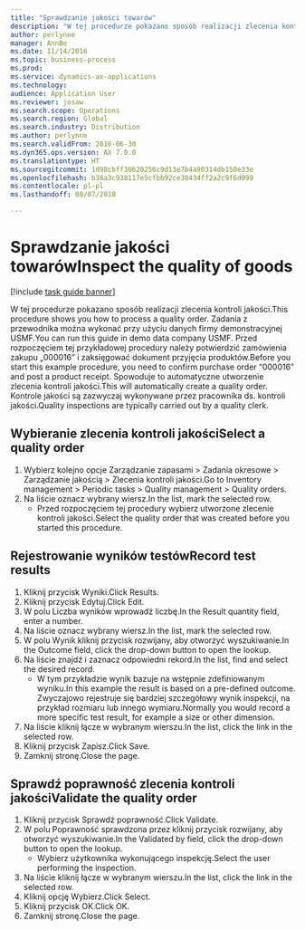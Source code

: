 ```yaml
---
title: "Sprawdzanie jakości towarów"
description: "W tej procedurze pokazano sposób realizacji zlecenia kontroli jakości."
author: perlynne
manager: AnnBe
ms.date: 11/14/2016
ms.topic: business-process
ms.prod: 
ms.service: dynamics-ax-applications
ms.technology: 
audience: Application User
ms.reviewer: josaw
ms.search.scope: Operations
ms.search.region: Global
ms.search.industry: Distribution
ms.author: perlynne
ms.search.validFrom: 2016-06-30
ms.dyn365.ops.version: AX 7.0.0
ms.translationtype: HT
ms.sourcegitcommit: 1d98cbff30620256c9d13e7b4a90314db150e33e
ms.openlocfilehash: b38a3c938117e5cfbb92ce30434ff2a2c9f6d099
ms.contentlocale: pl-pl
ms.lasthandoff: 08/07/2018

---
```

# <a name="inspect-the-quality-of-goods"></a><span data-ttu-id="13dec-103">Sprawdzanie jakości towarów</span><span class="sxs-lookup"><span data-stu-id="13dec-103">Inspect the quality of goods</span></span>

[!include [task guide banner](../../includes/task-guide-banner.md)]

<span data-ttu-id="13dec-104">W tej procedurze pokazano sposób realizacji zlecenia kontroli jakości.</span><span class="sxs-lookup"><span data-stu-id="13dec-104">This procedure shows you how to process a quality order.</span></span> <span data-ttu-id="13dec-105">Zadania z przewodnika można wykonać przy użyciu danych firmy demonstracyjnej USMF.</span><span class="sxs-lookup"><span data-stu-id="13dec-105">You can run this guide in demo data company USMF.</span></span> <span data-ttu-id="13dec-106">Przed rozpoczęciem tej przykładowej procedury należy potwierdzić zamówienia zakupu „000016” i zaksięgować dokument przyjęcia produktów.</span><span class="sxs-lookup"><span data-stu-id="13dec-106">Before you start this example procedure, you need to confirm purchase order “000016” and post a product receipt.</span></span> <span data-ttu-id="13dec-107">Spowoduje to automatyczne utworzenie zlecenia kontroli jakości.</span><span class="sxs-lookup"><span data-stu-id="13dec-107">This will automatically create a quality order.</span></span> <span data-ttu-id="13dec-108">Kontrole jakości są zazwyczaj wykonywane przez pracownika ds. kontroli jakości.</span><span class="sxs-lookup"><span data-stu-id="13dec-108">Quality inspections are typically carried out by a quality clerk.</span></span>


## <a name="select-a-quality-order"></a><span data-ttu-id="13dec-109">Wybieranie zlecenia kontroli jakości</span><span class="sxs-lookup"><span data-stu-id="13dec-109">Select a quality order</span></span>
1. <span data-ttu-id="13dec-110">Wybierz kolejno opcje Zarządzanie zapasami > Zadania okresowe > Zarządzanie jakością > Zlecenia kontroli jakości.</span><span class="sxs-lookup"><span data-stu-id="13dec-110">Go to Inventory management > Periodic tasks > Quality management > Quality orders.</span></span>
2. <span data-ttu-id="13dec-111">Na liście oznacz wybrany wiersz.</span><span class="sxs-lookup"><span data-stu-id="13dec-111">In the list, mark the selected row.</span></span>
    * <span data-ttu-id="13dec-112">Przed rozpoczęciem tej procedury wybierz utworzone zlecenie kontroli jakości.</span><span class="sxs-lookup"><span data-stu-id="13dec-112">Select the quality order that was created before you started this procedure.</span></span>  

## <a name="record-test-results"></a><span data-ttu-id="13dec-113">Rejestrowanie wyników testów</span><span class="sxs-lookup"><span data-stu-id="13dec-113">Record test results</span></span>
1. <span data-ttu-id="13dec-114">Kliknij przycisk Wyniki.</span><span class="sxs-lookup"><span data-stu-id="13dec-114">Click Results.</span></span>
2. <span data-ttu-id="13dec-115">Kliknij przycisk Edytuj.</span><span class="sxs-lookup"><span data-stu-id="13dec-115">Click Edit.</span></span>
3. <span data-ttu-id="13dec-116">W polu Liczba wyników wprowadź liczbę.</span><span class="sxs-lookup"><span data-stu-id="13dec-116">In the Result quantity field, enter a number.</span></span>
4. <span data-ttu-id="13dec-117">Na liście oznacz wybrany wiersz.</span><span class="sxs-lookup"><span data-stu-id="13dec-117">In the list, mark the selected row.</span></span>
5. <span data-ttu-id="13dec-118">W polu Wynik kliknij przycisk rozwijany, aby otworzyć wyszukiwanie.</span><span class="sxs-lookup"><span data-stu-id="13dec-118">In the Outcome field, click the drop-down button to open the lookup.</span></span>
6. <span data-ttu-id="13dec-119">Na liście znajdź i zaznacz odpowiedni rekord.</span><span class="sxs-lookup"><span data-stu-id="13dec-119">In the list, find and select the desired record.</span></span>
    * <span data-ttu-id="13dec-120">W tym przykładzie wynik bazuje na wstępnie zdefiniowanym wyniku.</span><span class="sxs-lookup"><span data-stu-id="13dec-120">In this example the result is based on a pre-defined outcome.</span></span> <span data-ttu-id="13dec-121">Zwyczajowo rejestruje się bardziej szczegółowy wynik inspekcji, na przykład rozmiaru lub innego wymiaru.</span><span class="sxs-lookup"><span data-stu-id="13dec-121">Normally you would record a more specific test result, for example a size or other dimension.</span></span>  
7. <span data-ttu-id="13dec-122">Na liście kliknij łącze w wybranym wierszu.</span><span class="sxs-lookup"><span data-stu-id="13dec-122">In the list, click the link in the selected row.</span></span>
8. <span data-ttu-id="13dec-123">Kliknij przycisk Zapisz.</span><span class="sxs-lookup"><span data-stu-id="13dec-123">Click Save.</span></span>
9. <span data-ttu-id="13dec-124">Zamknij stronę.</span><span class="sxs-lookup"><span data-stu-id="13dec-124">Close the page.</span></span>

## <a name="validate-the-quality-order"></a><span data-ttu-id="13dec-125">Sprawdź poprawność zlecenia kontroli jakości</span><span class="sxs-lookup"><span data-stu-id="13dec-125">Validate the quality order</span></span>
1. <span data-ttu-id="13dec-126">Kliknij przycisk Sprawdź poprawność.</span><span class="sxs-lookup"><span data-stu-id="13dec-126">Click Validate.</span></span>
2. <span data-ttu-id="13dec-127">W polu Poprawność sprawdzona przez kliknij przycisk rozwijany, aby otworzyć wyszukiwanie.</span><span class="sxs-lookup"><span data-stu-id="13dec-127">In the Validated by field, click the drop-down button to open the lookup.</span></span>
    * <span data-ttu-id="13dec-128">Wybierz użytkownika wykonującego inspekcję.</span><span class="sxs-lookup"><span data-stu-id="13dec-128">Select the user performing the inspection.</span></span>  
3. <span data-ttu-id="13dec-129">Na liście kliknij łącze w wybranym wierszu.</span><span class="sxs-lookup"><span data-stu-id="13dec-129">In the list, click the link in the selected row.</span></span>
4. <span data-ttu-id="13dec-130">Kliknij opcję Wybierz.</span><span class="sxs-lookup"><span data-stu-id="13dec-130">Click Select.</span></span>
5. <span data-ttu-id="13dec-131">Kliknij przycisk OK.</span><span class="sxs-lookup"><span data-stu-id="13dec-131">Click OK.</span></span>
6. <span data-ttu-id="13dec-132">Zamknij stronę.</span><span class="sxs-lookup"><span data-stu-id="13dec-132">Close the page.</span></span>

